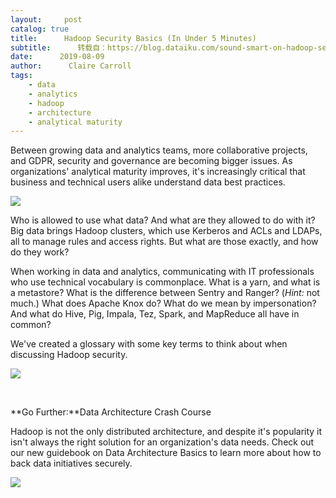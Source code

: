 ```yaml
---
layout:     post
catalog: true
title:      Hadoop Security Basics (In Under 5 Minutes)
subtitle:      转载自：https://blog.dataiku.com/sound-smart-on-hadoop-security
date:      2019-08-09
author:      Claire Carroll
tags:
    - data
    - analytics
    - hadoop
    - architecture
    - analytical maturity
---
```


Between growing data and analytics teams, more collaborative projects, and GDPR, security and governance are becoming bigger issues. As organizations' analytical maturity improves, it's increasingly critical that business and technical users alike understand data best practices.

![](https://blog.dataiku.com/hs-fs/hubfs/taylor-vick-M5tzZtFCOfs-unsplash%20copy.jpg?width=406&name=taylor-vick-M5tzZtFCOfs-unsplash%20copy.jpg)


Who is allowed to use what data? And what are they allowed to do with it? Big data brings Hadoop clusters, which use Kerberos and ACLs and LDAPs, all to manage rules and access rights. But what are those exactly, and how do they work?

When working in data and analytics, communicating with IT professionals who use technical vocabulary is commonplace. What is a yarn, and what is a metastore? What is the difference between Sentry and Ranger? (*Hint:* not much.) What does Apache Knox do? What do we mean by impersonation? And what do Hive, Pig, Impala, Tez, Spark, and MapReduce all have in common?

We've created a glossary with some key terms to think about when discussing Hadoop security.

![](https://blog.dataiku.com/hs-fs/hubfs/Blog/Hadoop%20definitions.png?width=353&name=Hadoop%20definitions.png)


 

**Go Further:**Data Architecture Crash Course

Hadoop is not the only distributed architecture, and despite it's popularity it isn't always the right solution for an organization's data needs. Check out our new guidebook on Data Architecture Basics to learn more about how to back data initiatives securely.

![](https://no-cache.hubspot.com/cta/default/2123903/b6be92da-87a6-4f18-82f0-cb47882b287f.png)


 
